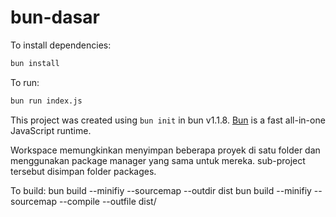 # bun-dasar

To install dependencies:

```bash
bun install
```

To run:

```bash
bun run index.js
```

This project was created using `bun init` in bun v1.1.8. [Bun](https://bun.sh) is a fast all-in-one JavaScript runtime.

Workspace memungkinkan menyimpan beberapa proyek di satu folder dan menggunakan package manager yang sama untuk mereka. sub-project tersebut disimpan folder packages.

To build:
bun build <filename> --minifiy --sourcemap --outdir dist
bun build <filename> --minifiy --sourcemap --compile --outfile dist/<filename>